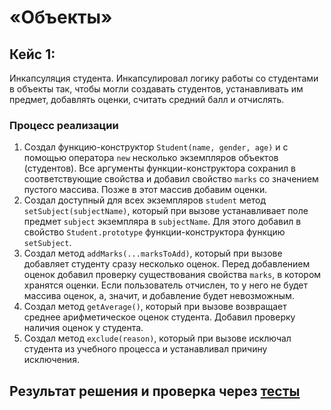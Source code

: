 # «Объекты»  

## Кейс 1:
Инкапсуляция студента. Инкапсулировал логику работы со студентами в объекты так, чтобы могли создавать студентов, устанавливать им предмет, добавлять оценки, считать средний балл и отчислять.

### Процесс реализации
1. Создал функцию-конструктор `Student(name, gender, age)` и с помощью оператора `new` несколько экземпляров объектов (студентов). Все аргументы функции-конструктора сохранил в соответствующие свойства и добавил свойство `marks` со значением пустого массива. Позже в этот массив добавим оценки.
2. Создал доступный для всех экземпляров `student` метод `setSubject(subjectName)`, который при вызове устанавливает поле предмет `subject` экземпляра в `subjectName`. Для этого добавил в свойство `Student.prototype` функции-конструктора функцию `setSubject`.
3. Создал метод `addMarks(...marksToAdd)`, который при вызове добавляет студенту сразу несколько оценок. Перед добавлением оценок добавил проверку существования свойства `marks`, в котором хранятся оценки. Если пользователь отчислен, то у него не будет массива оценок, а, значит, и добавление будет невозможным.
4. Создал метод `getAverage()`, который при вызове возвращает среднее арифметическое оценок студента. Добавил проверку наличия оценок у студента. 
5. Создал метод `exclude(reason)`, который при вызове исключал студента из учебного процесса и устанавливал причину исключения. 


## Результат решения и проверка через [тесты](https://maximbestintheworld.github.io/bjs-2-homeworks/4.objects/)
